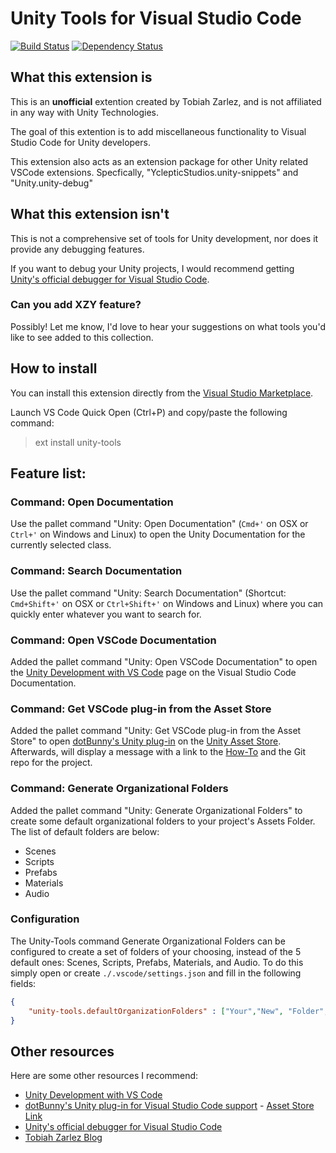 # Unity Tools for Visual Studio Code
[![Build Status](https://travis-ci.org/TobiahZ/unity-tools.svg?branch=master)](https://travis-ci.org/TobiahZ/unity-tools) [![Dependency Status](https://dependencyci.com/github/TobiahZ/unity-tools/badge)](https://dependencyci.com/github/TobiahZ/unity-tools)
## What this extension is

This is an **unofficial** extention created by Tobiah Zarlez, and is not affiliated in any way with Unity Technologies. 

The goal of this extention is to add miscellaneous functionality to Visual Studio Code for Unity developers.

This extension also acts as an extension package for other Unity related VSCode extensions. Specfically, "YclepticStudios.unity-snippets" and "Unity.unity-debug"

## What this extension isn't

This is not a comprehensive set of tools for Unity development, nor does it provide any debugging features.

If you want to debug your Unity projects, I would recommend getting [Unity's official debugger for Visual Studio Code](https://github.com/Unity-Technologies/vscode-unity-debug).

### Can you add XZY feature?

Possibly! Let me know, I'd love to hear your suggestions on what tools you'd like to see added to this collection.

## How to install

You can install this extension directly from the [Visual Studio Marketplace](https://marketplace.visualstudio.com/items?itemName=Tobiah.unity-tools).

Launch VS Code Quick Open (Ctrl+P) and copy/paste the following command:

> ext install unity-tools

## Feature list:

### Command: Open Documentation
Use the pallet command "Unity: Open Documentation" (`Cmd+'` on OSX or `Ctrl+'` on Windows and Linux) to open the Unity Documentation for the currently selected class.

### Command: Search Documentation
Use the pallet command "Unity: Search Documentation" (Shortcut: `Cmd+Shift+'` on OSX or `Ctrl+Shift+'` on Windows and Linux) where you can quickly enter whatever you want to search for.

### Command: Open VSCode Documentation
Added the pallet command "Unity: Open VSCode Documentation" to open the [Unity Development with VS Code](https://code.visualstudio.com/docs/runtimes/unity) page on the Visual Studio Code Documentation.

### Command: Get VSCode plug-in from the Asset Store
Added the pallet command "Unity: Get VSCode plug-in from the Asset Store" to open [dotBunny's Unity plug-in](https://github.com/dotBunny/VSCode/) on the [Unity Asset Store](http://u3d.as/jmM). Afterwards, will display a message with a link to the [How-To](https://github.com/dotBunny/VSCode/blob/master/HOWTO.pdf) and the Git repo for the project.

### Command: Generate Organizational Folders
Added the pallet command "Unity: Generate Organizational Folders" to create some default organizational folders to your project's Assets Folder. The list of default folders are below: 
* Scenes 
* Scripts 
* Prefabs 
* Materials  
* Audio 

### Configuration
The Unity-Tools command Generate Organizational Folders can be configured to create a set of folders of your choosing, instead of the 5 default ones: Scenes, Scripts, Prefabs, Materials, and Audio. 
To do this simply open or create `./.vscode/settings.json` and fill in the following fields:

```json
{
    "unity-tools.defaultOrganizationFolders" : ["Your","New", "Folder","Names"]
}
```


## Other resources

Here are some other resources I recommend:

* [Unity Development with VS Code](https://code.visualstudio.com/docs/runtimes/unity)
* [dotBunny's Unity plug-in for Visual Studio Code support](https://github.com/dotBunny/VSCode/) - [Asset Store Link](http://u3d.as/jmM)
* [Unity's official debugger for Visual Studio Code](https://github.com/Unity-Technologies/vscode-unity-debug)
* [Tobiah Zarlez Blog](http://www.TobiahZ.com)
